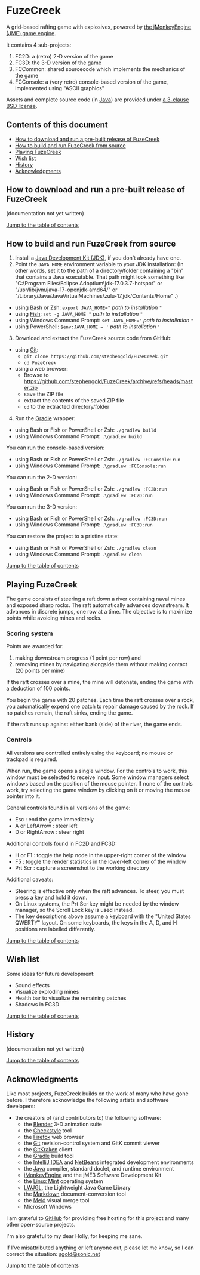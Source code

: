 # FuzeCreek

A grid-based rafting game with explosives, powered by
[the jMonkeyEngine (JME) game engine][jme].

It contains 4 sub-projects:

 1. FC2D: a (retro) 2-D version of the game
 2. FC3D: the 3-D version of the game
 3. FCCommon: shared sourcecode which implements the mechanics of the game
 4. FCConsole: a (very retro) console-based version of the game,
    implemented using "ASCII graphics"

Assets and complete source code (in [Java]) are provided under
[a 3-clause BSD license][license].


<a name="toc"></a>

## Contents of this document

+ [How to download and run a pre-built release of FuzeCreek](#prebuilt)
+ [How to build and run FuzeCreek from source](#build)
+ [Playing FuzeCreek](#play)
+ [Wish list](#wishlist)
+ [History](#history)
+ [Acknowledgments](#acks)


<a name="prebuilt"></a>

## How to download and run a pre-built release of FuzeCreek

(documentation not yet written)

[Jump to the table of contents](#toc)


<a name="build"></a>

## How to build and run FuzeCreek from source

1. Install a [Java Development Kit (JDK)][adoptium],
   if you don't already have one.
2. Point the `JAVA_HOME` environment variable to your JDK installation:
   (In other words, set it to the path of a directory/folder
   containing a "bin" that contains a Java executable.
   That path might look something like
   "C:\Program Files\Eclipse Adoptium\jdk-17.0.3.7-hotspot"
   or "/usr/lib/jvm/java-17-openjdk-amd64/" or
   "/Library/Java/JavaVirtualMachines/zulu-17.jdk/Contents/Home" .)
  + using Bash or Zsh: `export JAVA_HOME="` *path to installation* `"`
  + using [Fish]: `set -g JAVA_HOME "` *path to installation* `"`
  + using Windows Command Prompt: `set JAVA_HOME="` *path to installation* `"`
  + using PowerShell: `$env:JAVA_HOME = '` *path to installation* `'`
3. Download and extract the FuzeCreek source code from GitHub:
  + using [Git]:
    + `git clone https://github.com/stephengold/FuzeCreek.git`
    + `cd FuzeCreek`
  + using a web browser:
    + Browse to https://github.com/stephengold/FuzeCreek/archive/refs/heads/master.zip
    + save the ZIP file
    + extract the contents of the saved ZIP file
    + `cd` to the extracted directory/folder
4. Run the [Gradle] wrapper:
  + using Bash or Fish or PowerShell or Zsh: `./gradlew build`
  + using Windows Command Prompt: `.\gradlew build`

You can run the console-based version:
+ using Bash or Fish or PowerShell or Zsh: `./gradlew :FCConsole:run`
+ using Windows Command Prompt: `.\gradlew :FCConsole:run`

You can run the 2-D version:
+ using Bash or Fish or PowerShell or Zsh: `./gradlew :FC2D:run`
+ using Windows Command Prompt: `.\gradlew :FC2D:run`

You can run the 3-D version:
+ using Bash or Fish or PowerShell or Zsh: `./gradlew :FC3D:run`
+ using Windows Command Prompt: `.\gradlew :FC3D:run`

You can restore the project to a pristine state:
+ using Bash or Fish or PowerShell or Zsh: `./gradlew clean`
+ using Windows Command Prompt: `.\gradlew clean`

[Jump to the table of contents](#toc)


<a name="play"></a>

## Playing FuzeCreek

The game consists of steering a raft down a river
containing naval mines and exposed sharp rocks.
The raft automatically advances downstream.
It advances in discrete jumps, one row at a time.
The objective is to maximize points while avoiding mines and rocks.

### Scoring system

Points are awarded for:

1. making downstream progress (1 point per row) and
2. removing mines by navigating alongside them
   without making contact (20 points per mine)

If the raft crosses over a mine, the mine will detonate,
ending the game with a deduction of 100 points.

You begin the game with 20 patches.
Each time the raft crosses over a rock,
you automatically expend one patch to repair damage caused by the rock.
If no patches remain, the raft sinks, ending the game.

If the raft runs up against either bank (side) of the river, the game ends.

### Controls

All versions are controlled entirely using the keyboard;
no mouse or trackpad is required.

When run, the game opens a single window.
For the controls to work, this window must be selected to receive input.
Some window managers select windows
based on the position of the mouse pointer.
If none of the controls work, try selecting the game window
by clicking on it or moving the mouse pointer into it.

General controls found in all versions of the game:

+ Esc : end the game immediately
+ A or LeftArrow : steer left
+ D or RightArrow : steer right

Additional controls found in FC2D and FC3D:

+ H or F1 : toggle the help node in the upper-right corner of the window
+ F5 : toggle the render statistics in the lower-left corner of the window
+ Prt Scr : capture a screenshot to the working directory

Additional caveats:

+ Steering is effective only when the raft advances.
  To steer, you must press a key and hold it down.
+ On Linux systems, the Prt Scr key might be needed by the window manager,
  so the Scroll Lock key is used instead.
+ The key descriptions above assume a keyboard
  with the "United States QWERTY" layout.
  On some keyboards, the keys in the A, D, and H positions
  are labelled differently.

[Jump to the table of contents](#toc)


<a name="wishlist"></a>

## Wish list

Some ideas for future development:

+ Sound effects
+ Visualize exploding mines
+ Health bar to visualize the remaining patches
+ Shadows in FC3D

[Jump to the table of contents](#toc)


<a name="history"></a>

## History

(documentation not yet written)

[Jump to the table of contents](#toc)


<a name="acks"></a>

## Acknowledgments

Like most projects, FuzeCreek builds on the work of many who
have gone before.  I therefore acknowledge the following
artists and software developers:

+ the creators of (and contributors to) the following software:
    + the [Blender] 3-D animation suite
    + the [Checkstyle] tool
    + the [Firefox] web browser
    + the [Git] revision-control system and GitK commit viewer
    + the [GitKraken] client
    + the [Gradle] build tool
    + the [IntelliJ IDEA][idea] and [NetBeans] integrated development environments
    + the [Java] compiler, standard doclet, and runtime environment
    + [jMonkeyEngine][jme] and the jME3 Software Development Kit
    + the [Linux Mint][mint] operating system
    + [LWJGL], the Lightweight Java Game Library
    + the [Markdown] document-conversion tool
    + the [Meld] visual merge tool
    + Microsoft Windows

I am grateful to [GitHub]
for providing free hosting for this project
and many other open-source projects.

I'm also grateful to my dear Holly, for keeping me sane.

If I've misattributed anything or left anyone out, please let me know, so I can
correct the situation: sgold@sonic.net

[Jump to the table of contents](#toc)


[adoptium]: https://adoptium.net/releases.html "Adoptium Project"
[blender]: https://docs.blender.org "Blender Project"
[checkstyle]: https://checkstyle.org "Checkstyle"
[firefox]: https://www.mozilla.org/en-US/firefox "Firefox"
[fish]: https://fishshell.com/ "Fish command-line shell"
[git]: https://git-scm.com "Git"
[github]: https://github.com "GitHub"
[gitkraken]: https://www.gitkraken.com "GitKraken client"
[gradle]: https://gradle.org "Gradle Project"
[idea]: https://www.jetbrains.com/idea/ "IntelliJ IDEA"
[java]: https://en.wikipedia.org/wiki/Java_(programming_language) "Java programming language"
[jme]: https://jmonkeyengine.org "jMonkeyEngine Project"
[license]: https://github.com/stephengold/FuzeCreek/blob/master/LICENSE "FuzeCreek license"
[lwjgl]: https://www.lwjgl.org "Lightweight Java Game Library"
[markdown]: https://daringfireball.net/projects/markdown "Markdown Project"
[meld]: https://meldmerge.org "Meld merge tool"
[mint]: https://linuxmint.com "Linux Mint Project"
[netbeans]: https://netbeans.org "NetBeans Project"